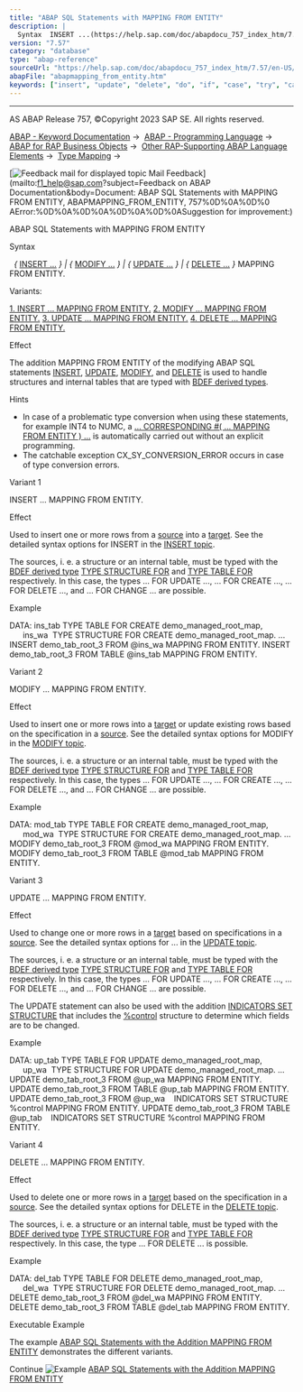 ```yaml
---
title: "ABAP SQL Statements with MAPPING FROM ENTITY"
description: |
  Syntax  INSERT ...(https://help.sap.com/doc/abapdocu_757_index_htm/7.57/en-US/abapinsert_dbtab.htm)    MODIFY ...(https://help.sap.com/doc/abapdocu_757_index_htm/7.57/en-US/abapmodify_dbtab.htm)    UPDATE ...(https://help.sap.com/doc/abapdocu_757_index_htm/7.57/en-US/abapu
version: "7.57"
category: "database"
type: "abap-reference"
sourceUrl: "https://help.sap.com/doc/abapdocu_757_index_htm/7.57/en-US/abapmapping_from_entity.htm"
abapFile: "abapmapping_from_entity.htm"
keywords: ["insert", "update", "delete", "do", "if", "case", "try", "catch", "data", "types", "internal-table", "abapmapping", "from", "entity"]
---
```


* * *

AS ABAP Release 757, ©Copyright 2023 SAP SE. All rights reserved.

[ABAP - Keyword Documentation](https://help.sap.com/doc/abapdocu_757_index_htm/7.57/en-US/abenabap.htm) →  [ABAP - Programming Language](https://help.sap.com/doc/abapdocu_757_index_htm/7.57/en-US/abenabap_reference.htm) →  [ABAP for RAP Business Objects](https://help.sap.com/doc/abapdocu_757_index_htm/7.57/en-US/abenabap_for_rap_bos.htm) →  [Other RAP-Supporting ABAP Language Elements](https://help.sap.com/doc/abapdocu_757_index_htm/7.57/en-US/abenabap_rap_other.htm) →  [Type Mapping](https://help.sap.com/doc/abapdocu_757_index_htm/7.57/en-US/abapeml_type_mapping.htm) → 

 [![](Mail.gif?object=Mail.gif&sap-language=EN "Feedback mail for displayed topic") Mail Feedback](mailto:f1_help@sap.com?subject=Feedback on ABAP Documentation&body=Document: ABAP SQL Statements with MAPPING FROM ENTITY, ABAPMAPPING_FROM_ENTITY, 757%0D%0A%0D%0
AError:%0D%0A%0D%0A%0D%0A%0D%0ASuggestion for improvement:)

ABAP SQL Statements with MAPPING FROM ENTITY

Syntax

  *{* [INSERT ...](https://help.sap.com/doc/abapdocu_757_index_htm/7.57/en-US/abapinsert_dbtab.htm) *}*
*|* *{* [MODIFY ...](https://help.sap.com/doc/abapdocu_757_index_htm/7.57/en-US/abapmodify_dbtab.htm) *}*
*|* *{* [UPDATE ...](https://help.sap.com/doc/abapdocu_757_index_htm/7.57/en-US/abapupdate.htm) *}*
*|* *{* [DELETE ...](https://help.sap.com/doc/abapdocu_757_index_htm/7.57/en-US/abapdelete_dbtab.htm) *}* MAPPING FROM ENTITY.

Variants:

[1\. INSERT ... MAPPING FROM ENTITY.](#!ABAP_VARIANT_1@1@)
[2\. MODIFY ... MAPPING FROM ENTITY.](#!ABAP_VARIANT_2@2@)
[3\. UPDATE ... MAPPING FROM ENTITY.](#!ABAP_VARIANT_3@3@)
[4\. DELETE ... MAPPING FROM ENTITY.](#!ABAP_VARIANT_4@4@)

Effect

The addition MAPPING FROM ENTITY of the modifying ABAP SQL statements [INSERT](https://help.sap.com/doc/abapdocu_757_index_htm/7.57/en-US/abapinsert_dbtab.htm), [UPDATE](https://help.sap.com/doc/abapdocu_757_index_htm/7.57/en-US/abapupdate.htm), [MODIFY](https://help.sap.com/doc/abapdocu_757_index_htm/7.57/en-US/abapmodify_dbtab.htm), and [DELETE](https://help.sap.com/doc/abapdocu_757_index_htm/7.57/en-US/abapdelete_dbtab.htm) is used to handle structures and internal tables that are typed with [BDEF derived types](https://help.sap.com/doc/abapdocu_757_index_htm/7.57/en-US/abenrap_derived_type_glosry.htm "Glossary Entry").

Hints

-   In case of a problematic type conversion when using these statements, for example INT4 to NUMC, a [... CORRESPONDING #( ... MAPPING FROM ENTITY ) ...](https://help.sap.com/doc/abapdocu_757_index_htm/7.57/en-US/abapeml_corresponding.htm) is automatically carried out without an explicit programming.
-   The catchable exception CX\_SY\_CONVERSION\_ERROR occurs in case of type conversion errors.

Variant 1   

INSERT ... MAPPING FROM ENTITY.

Effect

Used to insert one or more rows from a [source](https://help.sap.com/doc/abapdocu_757_index_htm/7.57/en-US/abapinsert_source.htm) into a [target](https://help.sap.com/doc/abapdocu_757_index_htm/7.57/en-US/abapiumd_target.htm). See the detailed syntax options for INSERT in the [INSERT topic](https://help.sap.com/doc/abapdocu_757_index_htm/7.57/en-US/abapinsert_dbtab.htm).

The sources, i. e. a structure or an internal table, must be typed with the [BDEF derived type](https://help.sap.com/doc/abapdocu_757_index_htm/7.57/en-US/abenrap_derived_type_glosry.htm "Glossary Entry") [TYPE STRUCTURE FOR](https://help.sap.com/doc/abapdocu_757_index_htm/7.57/en-US/abaptype_structure_for.htm) and [TYPE TABLE FOR](https://help.sap.com/doc/abapdocu_757_index_htm/7.57/en-US/abaptype_table_for.htm) respectively. In this case, the types ... FOR UPDATE ..., ... FOR CREATE ..., ... FOR DELETE ..., and ... FOR CHANGE ... are possible.

Example

DATA: ins\_tab TYPE TABLE FOR CREATE demo\_managed\_root\_map,
      ins\_wa  TYPE STRUCTURE FOR CREATE demo\_managed\_root\_map.
...
INSERT demo\_tab\_root\_3 FROM @ins\_wa MAPPING FROM ENTITY.
INSERT demo\_tab\_root\_3 FROM TABLE @ins\_tab MAPPING FROM ENTITY.

Variant 2   

MODIFY ... MAPPING FROM ENTITY.

Effect

Used to insert one or more rows into a [target](https://help.sap.com/doc/abapdocu_757_index_htm/7.57/en-US/abapiumd_target.htm) or update existing rows based on the specification in a [source](https://help.sap.com/doc/abapdocu_757_index_htm/7.57/en-US/abapinsert_source.htm). See the detailed syntax options for MODIFY in the [MODIFY topic](https://help.sap.com/doc/abapdocu_757_index_htm/7.57/en-US/abapmodify_dbtab.htm).

The sources, i. e. a structure or an internal table, must be typed with the [BDEF derived type](https://help.sap.com/doc/abapdocu_757_index_htm/7.57/en-US/abenrap_derived_type_glosry.htm "Glossary Entry") [TYPE STRUCTURE FOR](https://help.sap.com/doc/abapdocu_757_index_htm/7.57/en-US/abaptype_structure_for.htm) and [TYPE TABLE FOR](https://help.sap.com/doc/abapdocu_757_index_htm/7.57/en-US/abaptype_table_for.htm) respectively. In this case, the types ... FOR UPDATE ..., ... FOR CREATE ..., ... FOR DELETE ..., and ... FOR CHANGE ... are possible.

Example

DATA: mod\_tab TYPE TABLE FOR CREATE demo\_managed\_root\_map,
      mod\_wa  TYPE STRUCTURE FOR CREATE demo\_managed\_root\_map.
...
MODIFY demo\_tab\_root\_3 FROM @mod\_wa MAPPING FROM ENTITY.
MODIFY demo\_tab\_root\_3 FROM TABLE @mod\_tab MAPPING FROM ENTITY.

Variant 3   

UPDATE ... MAPPING FROM ENTITY.

Effect

Used to change one or more rows in a [target](https://help.sap.com/doc/abapdocu_757_index_htm/7.57/en-US/abapiumd_target.htm) based on specifications in a [source](https://help.sap.com/doc/abapdocu_757_index_htm/7.57/en-US/abapinsert_source.htm). See the detailed syntax options for ... in the [UPDATE topic](https://help.sap.com/doc/abapdocu_757_index_htm/7.57/en-US/abapupdate.htm).

The sources, i. e. a structure or an internal table, must be typed with the [BDEF derived type](https://help.sap.com/doc/abapdocu_757_index_htm/7.57/en-US/abenrap_derived_type_glosry.htm "Glossary Entry") [TYPE STRUCTURE FOR](https://help.sap.com/doc/abapdocu_757_index_htm/7.57/en-US/abaptype_structure_for.htm) and [TYPE TABLE FOR](https://help.sap.com/doc/abapdocu_757_index_htm/7.57/en-US/abaptype_table_for.htm) respectively. In this case, the types ... FOR UPDATE ..., ... FOR CREATE ..., ... FOR DELETE ..., and ... FOR CHANGE ... are possible.

The UPDATE statement can also be used with the addition [INDICATORS SET STRUCTURE](https://help.sap.com/doc/abapdocu_757_index_htm/7.57/en-US/abapupdate_set_indicator.htm) that includes the [%control](https://help.sap.com/doc/abapdocu_757_index_htm/7.57/en-US/abapderived_types_control.htm) structure to determine which fields are to be changed.

Example

DATA: up\_tab TYPE TABLE FOR UPDATE demo\_managed\_root\_map,
      up\_wa  TYPE STRUCTURE FOR UPDATE demo\_managed\_root\_map.
...
UPDATE demo\_tab\_root\_3 FROM @up\_wa MAPPING FROM ENTITY.
UPDATE demo\_tab\_root\_3 FROM TABLE @up\_tab MAPPING FROM ENTITY.
UPDATE demo\_tab\_root\_3 FROM @up\_wa
   INDICATORS SET STRUCTURE %control MAPPING FROM ENTITY.
UPDATE demo\_tab\_root\_3 FROM TABLE @up\_tab
   INDICATORS SET STRUCTURE %control MAPPING FROM ENTITY.

Variant 4   

DELETE ... MAPPING FROM ENTITY.

Effect

Used to delete one or more rows in a [target](https://help.sap.com/doc/abapdocu_757_index_htm/7.57/en-US/abapiumd_target.htm) based on the specification in a [source](https://help.sap.com/doc/abapdocu_757_index_htm/7.57/en-US/abapinsert_source.htm). See the detailed syntax options for DELETE in the [DELETE topic](https://help.sap.com/doc/abapdocu_757_index_htm/7.57/en-US/abapdelete_dbtab.htm).

The sources, i. e. a structure or an internal table, must be typed with the [BDEF derived type](https://help.sap.com/doc/abapdocu_757_index_htm/7.57/en-US/abenrap_derived_type_glosry.htm "Glossary Entry") [TYPE STRUCTURE FOR](https://help.sap.com/doc/abapdocu_757_index_htm/7.57/en-US/abaptype_structure_for.htm) and [TYPE TABLE FOR](https://help.sap.com/doc/abapdocu_757_index_htm/7.57/en-US/abaptype_table_for.htm) respectively. In this case, the type ... FOR DELETE ... is possible.

Example

DATA: del\_tab TYPE TABLE FOR DELETE demo\_managed\_root\_map,
      del\_wa  TYPE STRUCTURE FOR DELETE demo\_managed\_root\_map.
...
DELETE demo\_tab\_root\_3 FROM @del\_wa MAPPING FROM ENTITY.
DELETE demo\_tab\_root\_3 FROM TABLE @del\_tab MAPPING FROM ENTITY.

Executable Example

The example [ABAP SQL Statements with the Addition MAPPING FROM ENTITY](https://help.sap.com/doc/abapdocu_757_index_htm/7.57/en-US/abensql_mapping_from_entity_abexa.htm) demonstrates the different variants.

Continue
![Example](exa.gif "Example") [ABAP SQL Statements with the Addition MAPPING FROM ENTITY](https://help.sap.com/doc/abapdocu_757_index_htm/7.57/en-US/abensql_mapping_from_entity_abexa.htm)